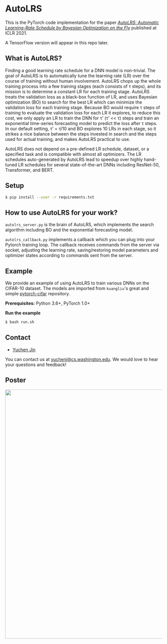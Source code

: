 # AutoLRS 

This is the PyTorch code implementation for the paper [_AutoLRS: Automatic Learning-Rate Schedule by Bayesian Optimization on the Fly_](https://openreview.net/forum?id=SlrqM9_lyju) published at ICLR 2021.

A TensorFlow version will appear in this repo later.

## What is AutoLRS?
Finding a good learning rate schedule for a DNN model is non-trivial. The goal of AutoLRS is to automatically tune the learning rate (LR) over the course of training without human involvement. AutoLRS chops up the whole training process into a few training stages (each consists of τ steps), and its mission is to determine a constant LR for each training stage. AutoLRS treats the validation loss as a black-box function of LR, and uses Bayesian optimization (BO) to search for the best LR which can minimize the validation loss for each training stage. Because BO would require τ steps of training to evaluate the validation loss for each LR it explores, to reduce this cost, we only apply an LR to train the DNN for τ’ (τ’ << τ) steps and train an exponential time-series forecasting model to predict the loss after τ steps. In our default setting, τ’ = τ/10 and BO explores 10 LRs in each stage, so it strikes a nice balance between the steps invested in search and the steps used for actual training, and makes AutoLRS practical to use.

AutoLRS does not depend on a pre-defined LR schedule, dataset, or a specified task and is compatible with almost all optimizers. The LR schedules auto-generated by AutoLRS lead to speedup over highly hand-tuned LR schedules for several state-of-the-art DNNs including ResNet-50, Transformer, and BERT.

## Setup
```sh
$ pip install --user -r requirements.txt
```
## How to use AutoLRS for your work?
`autolrs_server.py` is the brain of AutoLRS, which implements the search algorithm including BO and the exponential forecasting model.

`autolrs_callback.py` implements a callback which you can plug into your Pytorch training loop. The callback receives commands from the server via socket, adjusting the learning rate, saving/restoring model parameters and optimizer states according to commands sent from the server.

## Example
We provide an example of using AutoLRS to train various DNNs on the CIFAR-10 dataset. The models are imported from `kuangliu`'s great and simple [pytorch-cifar](https://github.com/kuangliu/pytorch-cifar) repository.

__Prerequisites:__ 
Python 3.6+, PyTorch 1.0+

__Run the example__ 
```sh
$ bash run.sh
```

## Contact 
+ [Yuchen Jin](https://homes.cs.washington.edu/~yuchenj)

You can contact us at <yuchenj@cs.washington.edu>. We would love to hear your questions and feedback!

## Poster
<img src="poster.png" width="800px"/>
